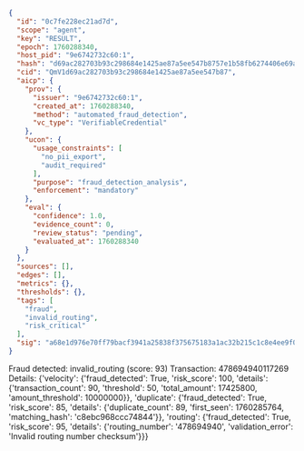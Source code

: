 ```json
{
  "id": "0c7fe228ec21ad7d",
  "scope": "agent",
  "key": "RESULT",
  "epoch": 1760288340,
  "host_pid": "9e6742732c60:1",
  "hash": "d69ac282703b93c298684e1425ae87a5ee547b8757e1b58fb6274406e69afcd9",
  "cid": "QmV1d69ac282703b93c298684e1425ae87a5ee547b87",
  "aicp": {
    "prov": {
      "issuer": "9e6742732c60:1",
      "created_at": 1760288340,
      "method": "automated_fraud_detection",
      "vc_type": "VerifiableCredential"
    },
    "ucon": {
      "usage_constraints": [
        "no_pii_export",
        "audit_required"
      ],
      "purpose": "fraud_detection_analysis",
      "enforcement": "mandatory"
    },
    "eval": {
      "confidence": 1.0,
      "evidence_count": 0,
      "review_status": "pending",
      "evaluated_at": 1760288340
    }
  },
  "sources": [],
  "edges": [],
  "metrics": {},
  "thresholds": {},
  "tags": [
    "fraud",
    "invalid_routing",
    "risk_critical"
  ],
  "sig": "a68e1d976e70ff79bacf3941a25838f375675183a1ac32b215c1c8e4ee9f0f6b"
}
```

Fraud detected: invalid_routing (score: 93)
Transaction: 478694940117269
Details: {'velocity': {'fraud_detected': True, 'risk_score': 100, 'details': {'transaction_count': 90, 'threshold': 50, 'total_amount': 17425800, 'amount_threshold': 10000000}}, 'duplicate': {'fraud_detected': True, 'risk_score': 85, 'details': {'duplicate_count': 89, 'first_seen': 1760285764, 'matching_hash': 'c8ebc968ccc74844'}}, 'routing': {'fraud_detected': True, 'risk_score': 95, 'details': {'routing_number': '478694940', 'validation_error': 'Invalid routing number checksum'}}}